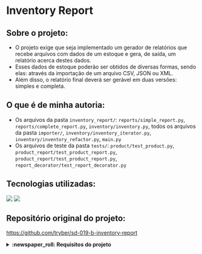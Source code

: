 # Inventory Report

## Sobre o projeto:
- O projeto exige que seja implementado um gerador de relatórios que recebe arquivos com dados de um estoque e gera, de saída, um relatório acerca destes dados.
- Esses dados de estoque poderão ser obtidos de diversas formas, sendo elas: através da importação de um arquivo CSV, JSON ou XML.
- Além disso, o relatório final deverá ser gerável em duas versões: simples e completa.

## O que é de minha autoria:
- Os arquivos da pasta `inventory_report/`: `reports/simple_report.py`, `reports/complete_report.py`, `inventory/inventory.py`, todos os arquivos da pasta `importer/`, `inventory/inventory_iterator.py`, `inventory/inventory_refactor.py`, `main.py`
- Os arquivos de teste da pasta `tests/`: `product/test_product.py`, `product_report/test_product_report.py`, `product_report/test_product_report.py`, `report_decorator/test_report_decorator.py`

## Tecnologias utilizadas:
<img src="https://img.shields.io/badge/Python-3776AB?style=for-the-badge&logo=python&logoColor=white" /> <img src="https://img.shields.io/badge/-Pytest-fff?style=for-the-badge&logo=pytest" />

## Repositório original do projeto:
https://github.com/tryber/sd-019-b-inventory-report

<details>
  <summary>
    <strong>
      :newspaper_roll: Requisitos do projeto
    </strong>
  </summary>
 
*Nome* | *Avaliação*
--- | :---:
1 - Deve criar um teste para o novo produto com todos os atributos corretamente preenchidos | :heavy_check_mark:
2 - Criar um teste que garanta o retorno padrão de um objeto Product deve ser um relatório sobre ele | :heavy_check_mark:
3.1 - O método generate da classe SimpleReport deve retornar todas informações do relatório simples | :heavy_check_mark:
3.2 - O método generate da classe SimpleReport deve retornar o formato correto do relatório simples | :heavy_check_mark:
4 - O método generate da classe CompleteReport deve retornar todas informações do relatório completo | :heavy_check_mark:
5 - Ao importar um arquivo csv, deve retornar o relatórios simples ou o completo conforme solicitado | :heavy_check_mark:
6 - Ao importar um arquivo JSON, deve retornar o relatórios simples ou o completo conforme solicitado | :heavy_check_mark:
7 - Ao importar um arquivo XML, deve retornar o relatórios simples ou o completo conforme solicitado | :heavy_check_mark:
8 - As classes estratégicas CsvImporter, JsonImporter e CsvImporter devem retornar os dados dos produtos em uma lista | :heavy_check_mark:
9 - Deve criar um teste garantindo que retornar o relatório devidamente colorido | :heavy_check_mark:
10.1 - Será validado que a instancia de InventoryRefactor é iterável (Iterable) | :heavy_check_mark:
10.2 - Será validado que é possível iterar o primeiro item da lista usando csv | :heavy_check_mark:
10.3 - Será validado que é possível iterar o primeiro item da lista usando json | :heavy_check_mark:
10.4 - Será validado que é possível iterar o primeiro item da lista usando xml | :heavy_check_mark:
10.5 - Será validado que é possível receber duas fontes de dados sem sobrescrita | :heavy_check_mark:
10.6 - Será validado que não é possível enviar arquivo inválido | :heavy_check_mark:
11.1 - Será validado que o menu importa um arquivo csv e gera um report simples | :heavy_check_mark:
11.2 - Será validado que o menu importa um arquivo csv e gera um report completo | :heavy_check_mark:
11.3 - Será validado que o menu importa um arquivo json e gera um report simples | :heavy_check_mark:
11.4 - Será validado que o menu importa um arquivo json e gera um report completo | :heavy_check_mark:
11.5 - Será validado que o menu importa um arquivo xml e gera um report simples | :heavy_check_mark:
11.6 - Será validado que o menu importa um arquivo xml e gera um report completo | :heavy_check_mark:
11.7 - Será validado que enviar argumentos faltantes irá gerar um erro | :heavy_check_mark:
</details>
